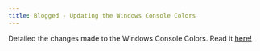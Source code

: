 ```yaml
---
title: Blogged - Updating the Windows Console Colors
---
```

Detailed the changes made to the Windows Console Colors. Read it [here!](https://blogs.msdn.microsoft.com/commandline/2017/08/02/updating-the-windows-console-colors/)